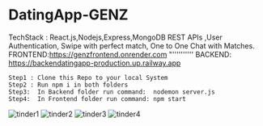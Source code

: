# DatingApp-GENZ
TechStack : React.js,Nodejs,Express,MongoDB REST APIs ,User Authentication, Swipe with perfect match, One to One Chat with Matches.   FRONTEND:https://genzfrontend.onrender.com "''''''''''   BACKEND: https://backendatingapp-production.up.railway.app
```For Running->
Step1 : Clone this Repo to your local System
Step2 : Run npm i in both folders
Step3:  In Backend folder run command:  nodemon server.js
Step4:  In Frontend folder run command: npm start
```
![tinder1](https://user-images.githubusercontent.com/83884792/207402737-e9b4a210-dbaa-4c57-8281-aad6e0074190.jpg)
![tinder2](https://user-images.githubusercontent.com/83884792/207402766-457334a1-2c31-4d85-a91d-35396b340dc3.jpg)
![tinder3](https://user-images.githubusercontent.com/83884792/207402783-a2325e5a-0885-454a-bf1d-0810e832a7b7.jpg)
![tinder4](https://user-images.githubusercontent.com/83884792/207402792-edc197e3-6468-45d7-88cc-21c4c8f8d018.jpg)
